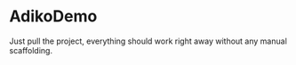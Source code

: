 # AdikoDemo
Just pull the project,
everything should work right away without any manual scaffolding.
